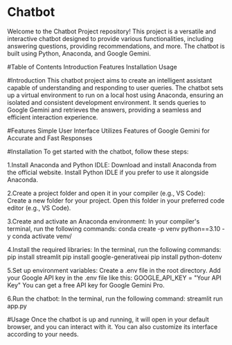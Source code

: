 # Chatbot
Welcome to the Chatbot Project repository! This project is a versatile and interactive chatbot designed to provide various functionalities, including answering questions, providing recommendations, and more. The chatbot is built using Python, Anaconda, and Google Gemini.

#Table of Contents
Introduction
Features
Installation
Usage

#Introduction
This chatbot project aims to create an intelligent assistant capable of understanding and responding to user queries. The chatbot sets up a virtual environment to run on a local host using Anaconda, ensuring an isolated and consistent development environment. It sends queries to Google Gemini and retrieves the answers, providing a seamless and efficient interaction experience.

#Features
Simple User Interface
Utilizes Features of Google Gemini for Accurate and Fast Responses

#Installation
To get started with the chatbot, follow these steps:

1.Install Anaconda and Python IDLE:
Download and install Anaconda from the official website.
Install Python IDLE if you prefer to use it alongside Anaconda.

2.Create a project folder and open it in your compiler (e.g., VS Code):
Create a new folder for your project.
Open this folder in your preferred code editor (e.g., VS Code).

3.Create and activate an Anaconda environment:
In your compiler's terminal, run the following commands:
conda create -p venv python==3.10 -y
conda activate venv/

4.Install the required libraries:
In the terminal, run the following commands:
pip install streamlit 
pip install google-generativeai 
pip install python-dotenv

5.Set up environment variables:
Create a .env file in the root directory.
Add your Google API key in the .env file like this:
GOOGLE_API_KEY = "Your API Key"
You can get a free API key for Google Gemini Pro.

6.Run the chatbot:
In the terminal, run the following command:
streamlit run app.py

#Usage
Once the chatbot is up and running, it will open in your default browser, and you can interact with it. You can also customize its interface according to your needs.
